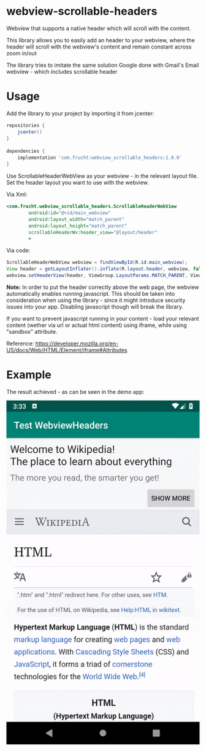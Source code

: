 # webview-scrollable-headers
Webview that supports a native header which will scroll with the content.

This library allows you to easily add an header to your webview, 
where the header will scroll with the webview's content and remain constant across zoom in/out

The library tries to imitate the same solution Google done with Gmail's Email webview - which includes scrollable header

# Usage
Add the library to your project by importing it from jcenter:
```gradle
repositories {
    jcenter()
}

dependencies {
    implementation 'com.frucht:webview_scrollable_headers:1.0.0'
}
```

Use ScrollableHeaderWebView as your webview - in the relevant layout file.
Set the header layout you want to use with the webview.

Via Xml:
```xml
<com.frucht.webview_scrollable_headers.ScrollableHeaderWebView
        android:id="@+id/main_webview"
        android:layout_width="match_parent"
        android:layout_height="match_parent"
        scrollableHeaderWv:header_view="@layout/header"
        >
```

Via code:
```java
ScrollableHeaderWebView webview = findViewById(R.id.main_webview);
View header = getLayoutInflater().inflate(R.layout.header, webview, false);
webview.setHeaderView(header, ViewGroup.LayoutParams.MATCH_PARENT, ViewGroup.LayoutParams.WRAP_CONTENT);
```

**Note:** In order to put the header correctly above the web page, the webview automatically enables running javascript.
This should be taken into consideration when using the library - since it might introduce security issues into your app.
Disabling javascript though will break the library.

If you want to prevent javascript running in your content - load your relevant content (wether via url or actual html content) using iframe, while using "sandbox" attribute.

Reference: https://developer.mozilla.org/en-US/docs/Web/HTML/Element/iframe#Attributes

# Example
The result achieved - as can be seen in the demo app:

![](demo.gif)
